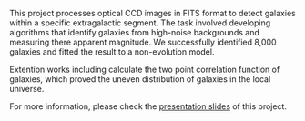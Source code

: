 This project processes optical CCD images in FITS format to detect galaxies within a specific extragalactic segment. The task involved developing algorithms that identify galaxies from high-noise backgrounds and measuring there apparent magnitude. We successfully identified 8,000 galaxies and fitted the result to a non-evolution model.

Extention works including calculate the two point correlation function of galaxies, which proved the uneven distribution of galaxies in the local universe.

For more information, please check the [presentation slides](https://github.com/ZZZiyao/Year-3-Lab-cycle-1-Astronomical-image-processing/blob/main/Lab1_astroimage.pptx) of this project.
